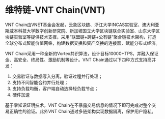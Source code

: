 # 

# 维特链-VNT Chain(VNT)

VNT Chain由VNET基金会发起，云象区块链、浙江大学INCAS实验室、澳大利亚斯威本科技大学数字创新研究院、新加坡国立大学区块链联合实验室、山东大学区块链实验室等提供技术支撑，采用“联盟链+跨链+公有链”聚合链技术架构，打造全球分布式智能价值网络，构建数据交换和资产交换的连接器，赋能分布式经济。

VNT Chain采用一种全新的Vortex共识算法，设计目标10000+TPS，并融入保证金、高安全、终局性、激励机制等设计。VNT Chain通过以下四种方式支持高并发：
1. 交易验证与数据写入分离，验证过程并行处理；
2. 支持不同智能合约并行处理；
3. 支持负载均衡，客户端自动选择轻负载节点；
4. 硬件加速

基于零知识证明技术，VNT Chain在不暴露交易信息的情况下即可完成对整个交易正确性的验证。此外VNT Chain通过多链架构实现数据隔离，保护用户隐私。

